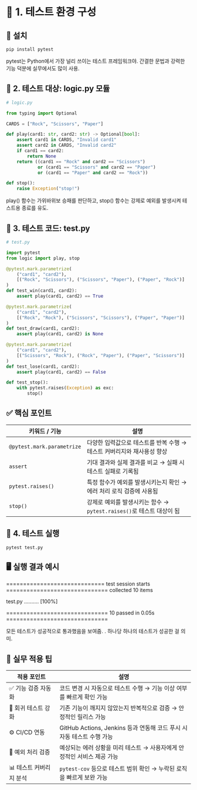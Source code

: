# 🧪 1. 테스트 환경 구성
## 🔧 설치
```
pip install pytest
```
pytest는 Python에서 가장 널리 쓰이는 테스트 프레임워크야. 간결한 문법과 강력한 기능 덕분에 실무에서도 많이 사용.


## 🧩 2. 테스트 대상: logic.py 모듈
```python
# logic.py

from typing import Optional

CARDS = ["Rock", "Scissors", "Paper"]

def play(card1: str, card2: str) -> Optional[bool]:
    assert card1 in CARDS, "Invalid card1"
    assert card2 in CARDS, "Invalid card2"
    if card1 == card2:
        return None
    return ((card1 == "Rock" and card2 == "Scissors")
            or (card1 == "Scissors" and card2 == "Paper")
            or (card1 == "Paper" and card2 == "Rock"))

def stop():
    raise Exception("stop!")

```
play() 함수는 가위바위보 승패를 판단하고, stop() 함수는 강제로 예외를 발생시켜 테스트용 종료를 유도.


## 🧪 3. 테스트 코드: test.py
```python
# test.py

import pytest
from logic import play, stop

@pytest.mark.parametrize(
    ("card1", "card2"),
    [("Rock", "Scissors"), ("Scissors", "Paper"), ("Paper", "Rock")]
)
def test_win(card1, card2):
    assert play(card1, card2) == True

@pytest.mark.parametrize(
    ("card1", "card2"),
    [("Rock", "Rock"), ("Scissors", "Scissors"), ("Paper", "Paper")]
)
def test_draw(card1, card2):
    assert play(card1, card2) is None

@pytest.mark.parametrize(
    ("card1", "card2"),
    [("Scissors", "Rock"), ("Rock", "Paper"), ("Paper", "Scissors")]
)
def test_lose(card1, card2):
    assert play(card1, card2) == False

def test_stop():
    with pytest.raises(Exception) as exc:
        stop()
```



## ✅ 핵심 포인트

| 키워드 / 기능              | 설명                                                                 |
|----------------------------|----------------------------------------------------------------------|
| `@pytest.mark.parametrize` | 다양한 입력값으로 테스트를 반복 수행 → 테스트 커버리지와 재사용성 향상         |
| `assert`                   | 기대 결과와 실제 결과를 비교 → 실패 시 테스트 실패로 기록됨                   |
| `pytest.raises()`          | 특정 함수가 예외를 발생시키는지 확인 → 에러 처리 로직 검증에 사용됨             |
| `stop()`                   | 강제로 예외를 발생시키는 함수 → `pytest.raises()`로 테스트 대상이 됨            |



## 🚀 4. 테스트 실행
```
pytest test.py

```

## 🖥️ 실행 결과 예시
============================= test session starts ==============================
collected 10 items

test.py ..........                                                        [100%]

============================== 10 passed in 0.05s ==============================


모든 테스트가 성공적으로 통과했음을 보여줌. . 하나당 하나의 테스트가 성공한 걸 의미.


## 📌 실무 적용 팁

| 적용 포인트         | 설명                                                                 |
|----------------------|----------------------------------------------------------------------|
| ✅ 기능 검증 자동화    | 코드 변경 시 자동으로 테스트 수행 → 기능 이상 여부를 빠르게 확인 가능             |
| 🔁 회귀 테스트 강화    | 기존 기능이 깨지지 않았는지 반복적으로 검증 → 안정적인 릴리스 가능                 |
| ⚙️ CI/CD 연동         | GitHub Actions, Jenkins 등과 연동해 코드 푸시 시 자동 테스트 수행 가능             |
| 🧪 예외 처리 검증      | 예상되는 에러 상황을 미리 테스트 → 사용자에게 안정적인 서비스 제공 가능             |
| 📊 테스트 커버리지 분석 | `pytest-cov` 등으로 테스트 범위 확인 → 누락된 로직을 빠르게 보완 가능               |



